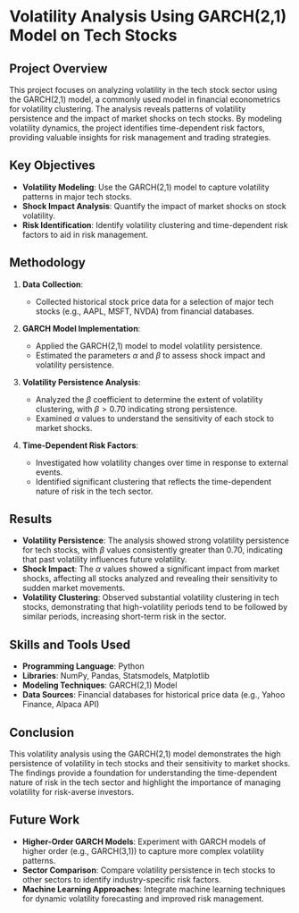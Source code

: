 # Volatility Analysis Using GARCH(2,1) Model on Tech Stocks

## Project Overview

This project focuses on analyzing volatility in the tech stock sector using the GARCH(2,1) model, a commonly used model in financial econometrics for volatility clustering. The analysis reveals patterns of volatility persistence and the impact of market shocks on tech stocks. By modeling volatility dynamics, the project identifies time-dependent risk factors, providing valuable insights for risk management and trading strategies.

## Key Objectives

- **Volatility Modeling**: Use the GARCH(2,1) model to capture volatility patterns in major tech stocks.
- **Shock Impact Analysis**: Quantify the impact of market shocks on stock volatility.
- **Risk Identification**: Identify volatility clustering and time-dependent risk factors to aid in risk management.

## Methodology

1. **Data Collection**:
   - Collected historical stock price data for a selection of major tech stocks (e.g., AAPL, MSFT, NVDA) from financial databases.
   
2. **GARCH Model Implementation**:
   - Applied the GARCH(2,1) model to model volatility persistence.
   - Estimated the parameters $\alpha$ and $\beta$ to assess shock impact and volatility persistence.
   
3. **Volatility Persistence Analysis**:
   - Analyzed the $\beta$ coefficient to determine the extent of volatility clustering, with $\beta > 0.70$ indicating strong persistence.
   - Examined $\alpha$ values to understand the sensitivity of each stock to market shocks.
   
4. **Time-Dependent Risk Factors**:
   - Investigated how volatility changes over time in response to external events.
   - Identified significant clustering that reflects the time-dependent nature of risk in the tech sector.

## Results

- **Volatility Persistence**: The analysis showed strong volatility persistence for tech stocks, with $\beta$ values consistently greater than 0.70, indicating that past volatility influences future volatility.
- **Shock Impact**: The $\alpha$ values showed a significant impact from market shocks, affecting all stocks analyzed and revealing their sensitivity to sudden market movements.
- **Volatility Clustering**: Observed substantial volatility clustering in tech stocks, demonstrating that high-volatility periods tend to be followed by similar periods, increasing short-term risk in the sector.

## Skills and Tools Used

- **Programming Language**: Python
- **Libraries**: NumPy, Pandas, Statsmodels, Matplotlib
- **Modeling Techniques**: GARCH(2,1) Model
- **Data Sources**: Financial databases for historical price data (e.g., Yahoo Finance, Alpaca API)

## Conclusion

This volatility analysis using the GARCH(2,1) model demonstrates the high persistence of volatility in tech stocks and their sensitivity to market shocks. The findings provide a foundation for understanding the time-dependent nature of risk in the tech sector and highlight the importance of managing volatility for risk-averse investors.

## Future Work

- **Higher-Order GARCH Models**: Experiment with GARCH models of higher order (e.g., GARCH(3,1)) to capture more complex volatility patterns.
- **Sector Comparison**: Compare volatility persistence in tech stocks to other sectors to identify industry-specific risk factors.
- **Machine Learning Approaches**: Integrate machine learning techniques for dynamic volatility forecasting and improved risk management.

